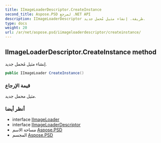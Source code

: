 ```yaml
---
title: IImageLoaderDescriptor.CreateInstance
second_title: Aspose.PSD لمرجع .NET API
description: IImageLoaderDescriptor طريقة. إنشاء مثيل مُحمل جديد.
type: docs
weight: 20
url: /ar/net/aspose.psd/iimageloaderdescriptor/createinstance/
---
```

## IImageLoaderDescriptor.CreateInstance method

إنشاء مثيل مُحمل جديد.

```csharp
public IImageLoader CreateInstance()
```

### قيمة الإرجاع

مثيل محمل جديد.

### أنظر أيضا

* interface [IImageLoader](../../iimageloader/)
* interface [IImageLoaderDescriptor](../)
* مساحة الاسم [Aspose.PSD](../../iimageloaderdescriptor/)
* المجسم [Aspose.PSD](../../../)



